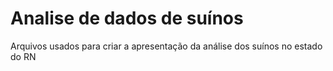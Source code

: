 # Analise de dados de suínos
Arquivos usados para criar a apresentação da análise dos suínos no estado do RN
